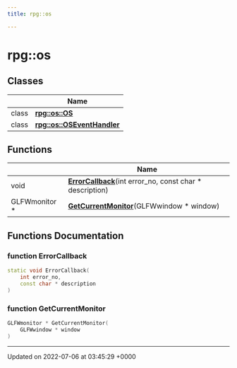 ```yaml
---
title: rpg::os

---
```


# rpg::os



## Classes

|                | Name           |
| -------------- | -------------- |
| class | **[rpg::os::OS](/engine/Classes/classrpg_1_1os_1_1_o_s/)**  |
| class | **[rpg::os::OSEventHandler](/engine/Classes/classrpg_1_1os_1_1_o_s_event_handler/)**  |

## Functions

|                | Name           |
| -------------- | -------------- |
| void | **[ErrorCallback](/engine/Namespaces/namespacerpg_1_1os/#function-errorcallback)**(int error_no, const char * description) |
| GLFWmonitor * | **[GetCurrentMonitor](/engine/Namespaces/namespacerpg_1_1os/#function-getcurrentmonitor)**(GLFWwindow * window) |


## Functions Documentation

### function ErrorCallback

```cpp
static void ErrorCallback(
    int error_no,
    const char * description
)
```


### function GetCurrentMonitor

```cpp
GLFWmonitor * GetCurrentMonitor(
    GLFWwindow * window
)
```






-------------------------------

Updated on 2022-07-06 at 03:45:29 +0000